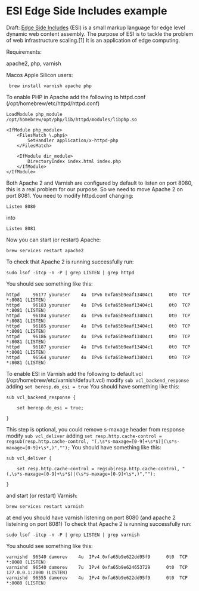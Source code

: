 ESI Edge Side Includes example 
==============================

Draft: [Edge Side Includes](https://en.wikipedia.org/wiki/Edge_Side_Includes) (ESI) is a small markup language for edge level dynamic web content assembly. The purpose of ESI is to tackle the problem of web infrastructure scaling.[1] It is an application of edge computing.

Requirements:

apache2, php, varnish

Macos Apple Silicon users:

     brew install varnish apache php

To enable PHP in Apache add the following to httpd.conf (/opt/homebrew/etc/httpd/httpd.conf) 

    LoadModule php_module /opt/homebrew/opt/php/lib/httpd/modules/libphp.so

    <IfModule php_module>
        <FilesMatch \.php$>
            SetHandler application/x-httpd-php
        </FilesMatch>

        <IfModule dir_module>
            DirectoryIndex index.html index.php
        </IfModule>
    </IfModule>

Both Apache 2 and Varnish are configured by default to listen on port 8080, this is a real problem for our purpose.
So we need to move Apache 2 on port 8081. You need to modify httpd.conf changing:

    Listen 8080

into

    Listen 8081
 
Now you can start (or restart) Apache:

    brew services restart apache2

To check that Apache 2 is running successfully run:

    sudo lsof -itcp -n -P | grep LISTEN | grep httpd

You should see something like this:

    httpd     96177 youruser    4u  IPv6 0xfa65b9eaf13404c1      0t0  TCP *:8081 (LISTEN)
    httpd     96183 youruser    4u  IPv6 0xfa65b9eaf13404c1      0t0  TCP *:8081 (LISTEN)
    httpd     96184 youruser    4u  IPv6 0xfa65b9eaf13404c1      0t0  TCP *:8081 (LISTEN)
    httpd     96185 youruser    4u  IPv6 0xfa65b9eaf13404c1      0t0  TCP *:8081 (LISTEN)
    httpd     96186 youruser    4u  IPv6 0xfa65b9eaf13404c1      0t0  TCP *:8081 (LISTEN)
    httpd     96187 youruser    4u  IPv6 0xfa65b9eaf13404c1      0t0  TCP *:8081 (LISTEN)
    httpd     96564 youruser    4u  IPv6 0xfa65b9eaf13404c1      0t0  TCP *:8081 (LISTEN)

To enable ESI in Varnish add the following to default.vcl (/opt/homebrew/etc/varnish/default.vcl) 
modify `sub vcl_backend_response` adding `set beresp.do_esi = true` 
You should have something like this:

    sub vcl_backend_response {

        set beresp.do_esi = true;

    }

This step is optional, you could remove s-maxage header from response
modify `sub vcl_deliver` adding `set resp.http.cache-control = regsub(resp.http.cache-control, "(,\s*s-maxage=[0-9]+\s*$)|(\s*s-maxage=[0-9]+\s*,)","");` 
You should have something like this:

    sub vcl_deliver {

        set resp.http.cache-control = regsub(resp.http.cache-control, "(,\s*s-maxage=[0-9]+\s*$)|(\s*s-maxage=[0-9]+\s*,)","");

    }

and start (or restart) Varnish:

    brew services restart varnish

at end you should have varnish listening on port 8080 (and apache 2 listeining on port 8081)
To check that Apache 2 is running successfully run:

    sudo lsof -itcp -n -P | grep LISTEN | grep varnish

You should see something like this:

    varnishd  96540 damorev    4u  IPv4 0xfa65b9e622dd95f9      0t0  TCP *:8080 (LISTEN)
    varnishd  96540 damorev    7u  IPv4 0xfa65b9e624653729      0t0  TCP 127.0.0.1:2000 (LISTEN)
    varnishd  96555 damorev    4u  IPv4 0xfa65b9e622dd95f9      0t0  TCP *:8080 (LISTEN)

